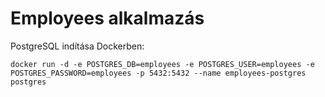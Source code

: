 # Employees alkalmazás

PostgreSQL indítása Dockerben:

```shell
docker run -d -e POSTGRES_DB=employees -e POSTGRES_USER=employees -e POSTGRES_PASSWORD=employees -p 5432:5432 --name employees-postgres postgres
```